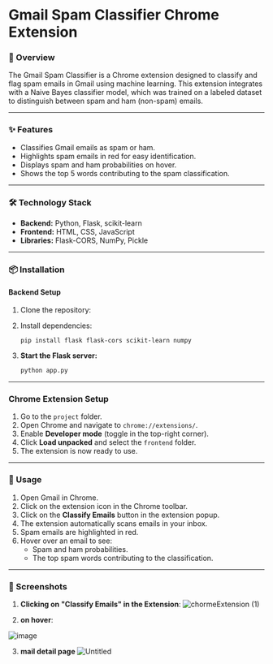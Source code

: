 # Gmail Spam Classifier Chrome Extension

### 🚀 Overview
The Gmail Spam Classifier is a Chrome extension designed to classify and flag spam emails in Gmail using machine learning. This extension integrates with a Naive Bayes classifier model, which was trained on a labeled dataset to distinguish between spam and ham (non-spam) emails.

---

### ✨ Features
- Classifies Gmail emails as spam or ham.
- Highlights spam emails in red for easy identification.
- Displays spam and ham probabilities on hover.
- Shows the top 5 words contributing to the spam classification.

---

### 🛠 Technology Stack
- **Backend:** Python, Flask, scikit-learn
- **Frontend:** HTML, CSS, JavaScript
- **Libraries:** Flask-CORS, NumPy, Pickle

---

### 📦 Installation

#### Backend Setup
1. Clone the repository:
  
2. Install dependencies:
    ```
    pip install flask flask-cors scikit-learn numpy
    ```
3. **Start the Flask server:**
    ```bash
    python app.py
    ```

---

### Chrome Extension Setup

1. Go to the `project` folder.
2. Open Chrome and navigate to `chrome://extensions/`.
3. Enable **Developer mode** (toggle in the top-right corner).
4. Click **Load unpacked** and select the `frontend` folder.
5. The extension is now ready to use.

---

### 📝 Usage

1. Open Gmail in Chrome.
2. Click on the extension icon in the Chrome toolbar.
3. Click on the **Classify Emails** button in the extension popup.
4. The extension automatically scans emails in your inbox.
5. Spam emails are highlighted in red.
6. Hover over an email to see:
   - Spam and ham probabilities.
   - The top spam words contributing to the classification.

---
### 📸 Screenshots
1. **Clicking on "Classify Emails" in the Extension**:
![chormeExtension (1)](https://github.com/user-attachments/assets/68ae9c9b-3b01-486e-aec7-26d45033f150)

2. **on hover**:

![image](https://github.com/user-attachments/assets/f9e44a76-4a88-43b8-b3e4-b5a01c687712)

3. **mail detail page**
![Untitled](https://github.com/user-attachments/assets/b6ea0b29-b236-4de6-9812-f18ef23f3763)












